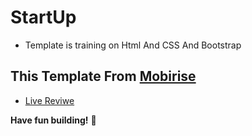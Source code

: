 # StartUp

- Template is training on Html And CSS And Bootstrap

## This Template From [Mobirise](https://mobirise.com/html-templates/)

- [Live Reviwe](https://raw.githack.com/sonsalem/GoodGame/master/index.html)

**Have fun building!** 🚀
